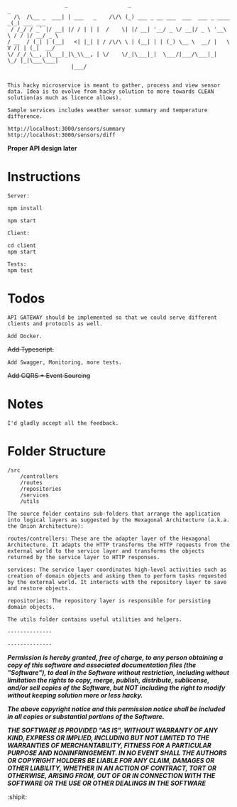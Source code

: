                      _                   _                                    _          
      /\  /\__ _  ___| | ___   _    /\/\ (_) ___ _ __ ___  ___  ___ _ ____   _(_) ___ ___ 
     / /_/ / _` |/ __| |/ / | | |  /    \| |/ __| '__/ _ \/ __|/ _ \ '__\ \ / / |/ __/ _ \
    / __  / (_| | (__|   <| |_| | / /\/\ \ | (__| | | (_) \__ \  __/ |   \ V /| | (_|  __/
    \/ /_/ \__,_|\___|_|\_\\__, | \/    \/_|\___|_|  \___/|___/\___|_|    \_/ |_|\___\___|
                        |___/   
        
        
    This hacky microservice is meant to gather, process and view sensor data. Idea is to evolve from hacky solution to more towards CLEAN solution(as much as licence allows).

    Sample services includes weather sensor summary and temperature difference.

    http://localhost:3000/sensors/summary
    http://localhost:3000/sensors/diff
    
   **Proper API design later**
    
# Instructions

    Server:

    npm install 

    npm start

    Client:

    cd client 
    npm start

    Tests:
    npm test

# Todos

    API GATEWAY should be implemented so that we could serve different clients and protocols as well.

    Add Docker.
    
   ~~Add Typescript.~~
   
    Add Swagger, Monitoring, more tests.
   
   ~~Add CQRS + Event Sourcing~~

# Notes

    I'd gladly accept all the feedback.

# Folder Structure
    /src
        /controllers
        /routes
        /repositories
        /services
        /utils
        
    The source folder contains sub-folders that arrange the application into logical layers as suggested by the Hexagonal Architecture (a.k.a. the Onion Architecture):

    routes/controllers: These are the adapter layer of the Hexagonal Architecture. It adapts the HTTP transforms the HTTP requests from the external world to the service layer and transforms the objects returned by the service layer to HTTP responses.

    services: The service layer coordinates high-level activities such as creation of domain objects and asking them to perform tasks requested by the external world. It interacts with the repository layer to save and restore objects.

    repositories: The repository layer is responsible for persisting domain objects.

    The utils folder contains useful utilities and helpers.

    --------------
    
    --------------

***Permission is hereby granted, free of charge, to any person obtaining a copy
    of this software and associated documentation files (the "Software"), to deal
    in the Software without restriction, including without limitation the rights
    to copy, merge, publish, distribute, sublicense, and/or sell copies
    of the Software, but NOT including the right to modify without keeping
    solution more or less hacky.***

  ***The above copyright notice and this permission notice shall be included in all
    copies or substantial portions of the Software.***

   ***THE SOFTWARE IS PROVIDED "AS IS", WITHOUT WARRANTY OF ANY KIND, EXPRESS OR
    IMPLIED, INCLUDING BUT NOT LIMITED TO THE WARRANTIES OF MERCHANTABILITY,
    FITNESS FOR A PARTICULAR PURPOSE AND NONINFRINGEMENT. IN NO EVENT SHALL THE
    AUTHORS OR COPYRIGHT HOLDERS BE LIABLE FOR ANY CLAIM, DAMAGES OR OTHER
    LIABILITY, WHETHER IN AN ACTION OF CONTRACT, TORT OR OTHERWISE, ARISING FROM,
    OUT OF OR IN CONNECTION WITH THE SOFTWARE OR THE USE OR OTHER DEALINGS IN THE
    SOFTWARE***
                       
:shipit:
